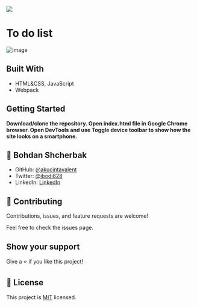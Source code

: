 ![](https://img.shields.io/badge/Microverse-blueviolet)

# To do list

![image](https://user-images.githubusercontent.com/87897753/144259590-9b878701-4a53-4028-a2cc-02bcc45b0cef.png)

## Built With

- HTML&CSS, JavaScript
- Webpack

## Getting Started

**Download/clone the repository. Open index.html file in Google Chrome browser. Open DevTools and use Toggle device toolbar to show how the site looks on a smartphone.**

## 👤 Bohdan Shcherbak

- GitHub: [@akucintavalent](https://github.com/akucintavalent)
- Twitter: [@ibodi828](https://twitter.com/ibodi828)
- LinkedIn: [LinkedIn](https://www.linkedin.com/in/bohdan-shcherbak/)

## 🤝 Contributing

Contributions, issues, and feature requests are welcome!

Feel free to check the issues page.

## Show your support

Give a ⭐️ if you like this project!

## 📝 License

This project is [MIT](./MIT.md) licensed.
